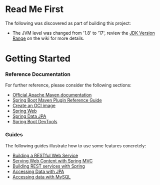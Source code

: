 # Read Me First
The following was discovered as part of building this project:

* The JVM level was changed from '1.8' to '17', review the [JDK Version Range](https://github.com/spring-projects/spring-framework/wiki/Spring-Framework-Versions#jdk-version-range) on the wiki for more details.

# Getting Started

### Reference Documentation
For further reference, please consider the following sections:

* [Official Apache Maven documentation](https://maven.apache.org/guides/index.html)
* [Spring Boot Maven Plugin Reference Guide](https://docs.spring.io/spring-boot/docs/3.1.1.RELEASE/maven-plugin/reference/html/)
* [Create an OCI image](https://docs.spring.io/spring-boot/docs/3.1.1.RELEASE/maven-plugin/reference/html/#build-image)
* [Spring Web](https://docs.spring.io/spring-boot/docs/3.1.1.RELEASE/reference/htmlsingle/#web)
* [Spring Data JPA](https://docs.spring.io/spring-boot/docs/3.1.1.RELEASE/reference/htmlsingle/#data.sql.jpa-and-spring-data)
* [Spring Boot DevTools](https://docs.spring.io/spring-boot/docs/3.1.1.RELEASE/reference/htmlsingle/#using.devtools)

### Guides
The following guides illustrate how to use some features concretely:

* [Building a RESTful Web Service](https://spring.io/guides/gs/rest-service/)
* [Serving Web Content with Spring MVC](https://spring.io/guides/gs/serving-web-content/)
* [Building REST services with Spring](https://spring.io/guides/tutorials/rest/)
* [Accessing Data with JPA](https://spring.io/guides/gs/accessing-data-jpa/)
* [Accessing data with MySQL](https://spring.io/guides/gs/accessing-data-mysql/)


